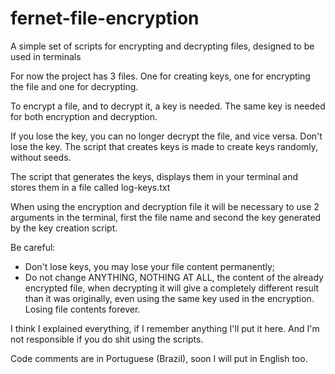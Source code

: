 # fernet-file-encryption
A simple set of scripts for encrypting and decrypting files, designed to be used in terminals


For now the project has 3 files. One for creating keys, one for encrypting the file and one for decrypting.

To encrypt a file, and to decrypt it, a key is needed. The same key is needed for both encryption and decryption.

If you lose the key, you can no longer decrypt the file, and vice versa. Don't lose the key. The script that creates keys is made to create keys randomly, without seeds.

The script that generates the keys, displays them in your terminal and stores them in a file called log-keys.txt

When using the encryption and decryption file it will be necessary to use 2 arguments in the terminal, first the file name and second the key generated by the key creation script.

Be careful:
- Don't lose keys, you may lose your file content permanently;
- Do not change ANYTHING, NOTHING AT ALL, the content of the already encrypted file, when decrypting it will give a completely different result than it was originally, even using the same key used in the encryption. Losing file contents forever.

I think I explained everything, if I remember anything I'll put it here. And I'm not responsible if you do shit using the scripts.

Code comments are in Portuguese (Brazil), soon I will put in English too.
